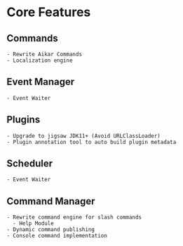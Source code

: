 # Core Features

## Commands

    - Rewrite Aikar Commands
    - Localization engine

## Event Manager

    - Event Waiter

## Plugins

    - Upgrade to jigsaw JDK11+ (Avoid URLClassLoader)
    - Plugin annotation tool to auto build plugin metadata

## Scheduler

    - Event Waiter

## Command Manager

    - Rewrite command engine for slash commands
      - Help Module
    - Dynamic command publishing
    - Console command implementation